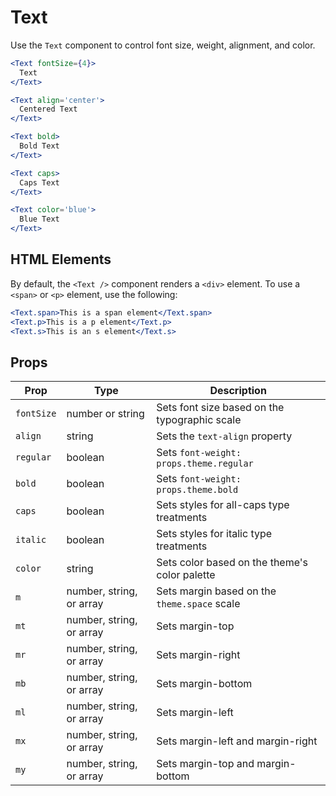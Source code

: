 # Text

Use the `Text` component to control font size, weight, alignment, and color.

```.jsx
<Text fontSize={4}>
  Text
</Text>
```

```.jsx
<Text align='center'>
  Centered Text
</Text>
```

```.jsx
<Text bold>
  Bold Text
</Text>
```

```.jsx
<Text caps>
  Caps Text
</Text>
```

```.jsx
<Text color='blue'>
  Blue Text
</Text>
```

## HTML Elements

By default, the `<Text />` component renders a `<div>` element.
To use a `<span>` or `<p>` element, use the following:

```.jsx
<Text.span>This is a span element</Text.span>
<Text.p>This is a p element</Text.p>
<Text.s>This is an s element</Text.s>
```

## Props

| Prop       | Type                     | Description                                   |
| ---------- | ------------------------ | --------------------------------------------- |
| `fontSize` | number or string         | Sets font size based on the typographic scale |
| `align`    | string                   | Sets the `text-align` property                |
| `regular`  | boolean                  | Sets `font-weight: props.theme.regular`       |
| `bold`     | boolean                  | Sets `font-weight: props.theme.bold`          |
| `caps`     | boolean                  | Sets styles for all-caps type treatments      |
| `italic`   | boolean                  | Sets styles for italic type treatments        |
| `color`    | string                   | Sets color based on the theme's color palette |
| `m`        | number, string, or array | Sets margin based on the `theme.space` scale  |
| `mt`       | number, string, or array | Sets margin-top                               |
| `mr`       | number, string, or array | Sets margin-right                             |
| `mb`       | number, string, or array | Sets margin-bottom                            |
| `ml`       | number, string, or array | Sets margin-left                              |
| `mx`       | number, string, or array | Sets margin-left and margin-right             |
| `my`       | number, string, or array | Sets margin-top and margin-bottom             |
